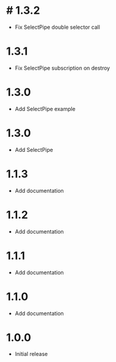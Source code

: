 # # 1.3.2

  * Fix SelectPipe double selector call

# 1.3.1

  * Fix SelectPipe subscription on destroy

# 1.3.0

  * Add SelectPipe example

# 1.3.0

  * Add SelectPipe

# 1.1.3

  * Add documentation
  
# 1.1.2

  * Add documentation

# 1.1.1

  * Add documentation

# 1.1.0

  * Add documentation


# 1.0.0

  * Initial release
